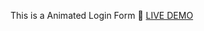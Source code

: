 This is a Animated Login Form
🔗 [LIVE DEMO](https://mouadaiche.github.io/Animated-Login-Form/Animated%20Login%20Form/)